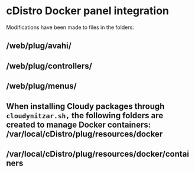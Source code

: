 # cDistro Docker panel integration

Modifications have been made to files in the folders:

 /web/plug/avahi/
---
 /web/plug/controllers/
---
 /web/plug/menus/
---

When installing Cloudy packages through `cloudynitzar.sh,` the following folders are created to manage Docker containers:
/var/local/cDistro/plug/resources/docker
---
/var/local/cDistro/plug/resources/docker/containers
---

